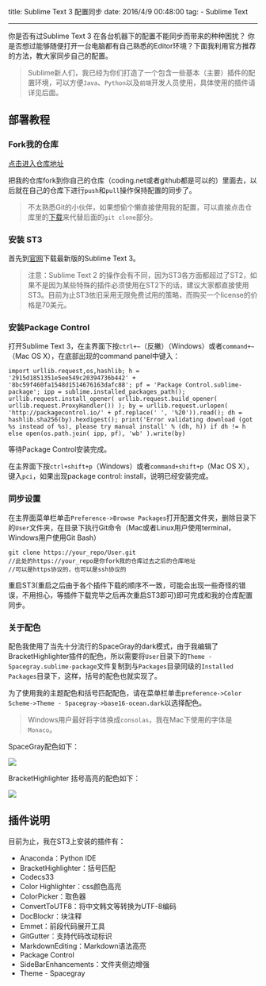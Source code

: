 title: Sublime Text 3 配置同步
date: 2016/4/9 00:48:00
tag:
	- Sublime Text

---

你是否有过Sublime Text 3 在各台机器下的配置不能同步而带来的种种困扰？ 你是否想过能够随便打开一台电脑都有自己熟悉的Editor环境？下面我利用官方推荐的方法，教大家同步自己的配置。

> Sublime新人们，我已经为你们打造了一个包含一些基本（主要）插件的配置环境，可以方便`Java`、`Python`以及`前端`开发人员使用，具体使用的插件请详见后面。

<!--more-->

## 部署教程

### Fork我的仓库

[点击进入仓库地址](https://coding.net/u/quentinchen/p/User/git)

把我的仓库fork到你自己的仓库（coding.net或者github都是可以的）里面去，以后就在自己的仓库下进行`push`和`pull`操作保持配置的同步了。

> 不太熟悉Git的小伙伴，如果想偷个懒直接使用我的配置，可以直接点击仓库里的[下载](https://coding.net/u/quentinchen/p/User/git/archive/master)来代替后面的`git clone`部分。

### 安装 ST3

首先到[官网](https://www.sublimetext.com/3)下载最新版的Sublime Text 3。

> 注意：Sublime Text 2 的操作会有不同，因为ST3各方面都超过了ST2，如果不是因为某些特殊的插件必须使用在ST2下的话，建议大家都直接使用ST3。目前为止ST3依旧采用无限免费试用的策略，而购买一个license的价格是70美元。

### 安装Package Control

打开Sublime Text 3，在主界面下按`ctrl+~`（反撇）（Windows）或者`command+~`（Mac OS X），在底部出现的command panel中键入：

```
import urllib.request,os,hashlib; h = '2915d1851351e5ee549c20394736b442' + '8bc59f460fa1548d1514676163dafc88'; pf = 'Package Control.sublime-package'; ipp = sublime.installed_packages_path(); urllib.request.install_opener( urllib.request.build_opener( urllib.request.ProxyHandler()) ); by = urllib.request.urlopen( 'http://packagecontrol.io/' + pf.replace(' ', '%20')).read(); dh = hashlib.sha256(by).hexdigest(); print('Error validating download (got %s instead of %s), please try manual install' % (dh, h)) if dh != h else open(os.path.join( ipp, pf), 'wb' ).write(by)
```

等待Package Control安装完成。

在主界面下按`ctrl+shift+p`（Windows）或者`command+shift+p`（Mac OS X），键入`pci`，如果出现package control: install，说明已经安装完成。

### 同步设置

在主界面菜单栏单击`Preference->Browse Packages`打开配置文件夹，删除目录下的`User`文件夹，在目录下执行Git命令（Mac或者Linux用户使用terminal，Windows用户使用Git Bash）

```git
git clone https://your_repo/User.git
//此处的https://your_repo是你fork我的仓库过去之后的仓库地址
//可以是https协议的，也可以是ssh协议的
```

重启ST3(重启之后由于各个插件下载的顺序不一致，可能会出现一些奇怪的错误，不用担心，等插件下载完毕之后再次重启ST3即可)即可完成和我的仓库配置同步。

### 关于配色

配色我使用了当先十分流行的SpaceGray的dark模式，由于我编辑了BracketHighlighter插件的配色，所以需要将`User`目录下的`Theme - Spacegray.sublime-package`文件复制到与`Packages`目录同级的`Installed Packages`目录下，这样，括号的配色也就实现了。

为了使用我的主题配色和括号匹配配色，请在菜单栏单击`preference->Color Scheme->Theme - Spacegray->base16-ocean.dark`以选择配色。

> Windows用户最好将字体换成`consolas`，我在Mac下使用的字体是`Monaco`。

SpaceGray配色如下：

![](https://packagecontrol.io/readmes/img/d0545a784bcadd0df626c55ef74954eeffc44b63.png)

BracketHighlighter 括号高亮的配色如下：

![](https://packagecontrol.io/readmes/img/2c23129492d6d74b8f9139711578e9ad0d1115a0.png)

## 插件说明

目前为止，我在ST3上安装的插件有：

- Anaconda：Python IDE
- BracketHighlighter：括号匹配
- Codecs33
- Color Highlighter：css颜色高亮
- ColorPicker：取色器
- ConvertToUTF8：将中文韩文等转换为UTF-8编码
- DocBlockr：块注释
- Emmet：前段代码展开工具
- GitGutter：支持代码改动标识
- MarkdownEditing：Markdown语法高亮
- Package Control
- SideBarEnhancements：文件夹侧边增强
- Theme - Spacegray